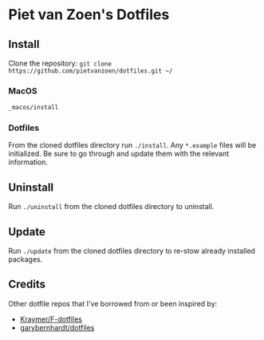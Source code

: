 Piet van Zoen's Dotfiles
===

## Install

Clone the repository: `git clone https://github.com/pietvanzoen/dotfiles.git ~/`

### MacOS

```bash
_macos/install
```

### Dotfiles

From the cloned dotfiles directory run `./install`. Any `*.example` files will be initialized. Be sure to go through and update them with the relevant information.

## Uninstall

Run `./uninstall` from the cloned dotfiles directory to uninstall.

## Update

Run `./update` from the cloned dotfiles directory to re-stow already installed packages.

## Credits

Other dotfile repos that I've borrowed from or been inspired by:
* [Kraymer/F-dotfiles](https://github.com/Kraymer/F-dotfiles)
* [garybernhardt/dotfiles](https://github.com/garybernhardt/dotfiles)
